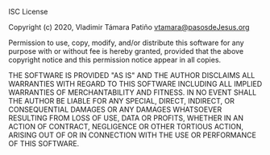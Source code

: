 ISC License

Copyright (c) 2020, Vladimir Támara Patiño vtamara@pasosdeJesus.org

Permission to use, copy, modify, and/or distribute this software for any 
purpose with or without fee is hereby granted, provided that the above 
copyright notice and this permission notice appear in all copies.

THE SOFTWARE IS PROVIDED "AS IS" AND THE AUTHOR DISCLAIMS ALL WARRANTIES 
WITH REGARD TO THIS SOFTWARE INCLUDING ALL IMPLIED WARRANTIES OF 
MERCHANTABILITY AND FITNESS. IN NO EVENT SHALL THE AUTHOR BE LIABLE FOR 
ANY SPECIAL, DIRECT, INDIRECT, OR CONSEQUENTIAL DAMAGES OR ANY DAMAGES 
WHATSOEVER RESULTING FROM LOSS OF USE, DATA OR PROFITS, WHETHER IN AN 
ACTION OF CONTRACT, NEGLIGENCE OR OTHER TORTIOUS ACTION, ARISING OUT OF 
OR IN CONNECTION WITH THE USE OR PERFORMANCE OF THIS SOFTWARE.

